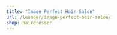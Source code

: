 ```yaml
---
title: "Image Perfect Hair Salon"
url: /leander/image-perfect-hair-salon/
shop: hairdresser
---
```

